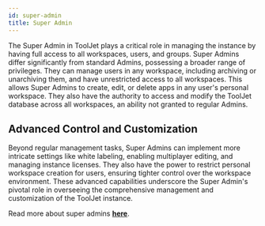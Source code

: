 ```yaml
---
id: super-admin
title: Super Admin
---
```


The Super Admin in ToolJet plays a critical role in managing the instance by having full access to all workspaces, users, and groups. Super Admins differ significantly from standard Admins, possessing a broader range of privileges. They can manage users in any workspace, including archiving or unarchiving them, and have unrestricted access to all workspaces. This allows Super Admins to create, edit, or delete apps in any user's personal workspace. They also have the authority to access and modify the ToolJet database across all workspaces, an ability not granted to regular Admins.

## Advanced Control and Customization
Beyond regular management tasks, Super Admins can implement more intricate settings like white labeling, enabling multiplayer editing, and managing instance licenses. They also have the power to restrict personal workspace creation for users, ensuring tighter control over the workspace environment. These advanced capabilities underscore the Super Admin's pivotal role in overseeing the comprehensive management and customization of the ToolJet instance.

Read more about super admins **[here](/docs/user-management/role-based-access/super-admin)**.